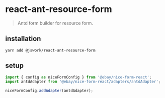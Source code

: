 # react-ant-resource-form
> Antd form builder for resource form.

## installation
```shell
yarn add @jswork/react-ant-resource-form
```

## setup
```ts
import { config as niceFormConfig } from '@ebay/nice-form-react';
import antdAdapter from '@ebay/nice-form-react/adapters/antdAdapter';

niceFormConfig.addAdapter(antdAdapter);
```
